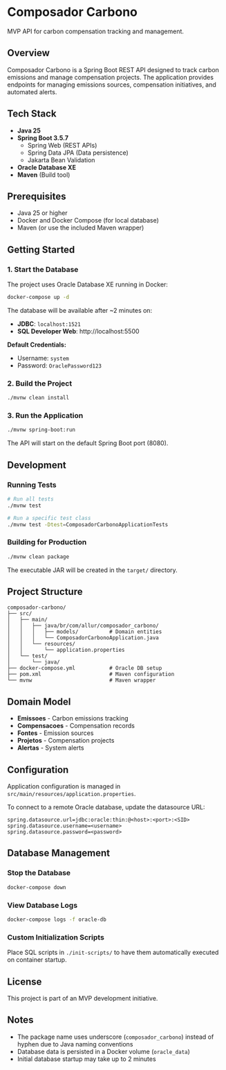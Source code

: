 # Composador Carbono

MVP API for carbon compensation tracking and management.

## Overview

Composador Carbono is a Spring Boot REST API designed to track carbon emissions and manage compensation projects. The application provides endpoints for managing emissions sources, compensation initiatives, and automated alerts.

## Tech Stack

- **Java 25**
- **Spring Boot 3.5.7**
  - Spring Web (REST APIs)
  - Spring Data JPA (Data persistence)
  - Jakarta Bean Validation
- **Oracle Database XE**
- **Maven** (Build tool)

## Prerequisites

- Java 25 or higher
- Docker and Docker Compose (for local database)
- Maven (or use the included Maven wrapper)

## Getting Started

### 1. Start the Database

The project uses Oracle Database XE running in Docker:

```bash
docker-compose up -d
```

The database will be available after ~2 minutes on:
- **JDBC**: `localhost:1521`
- **SQL Developer Web**: http://localhost:5500

**Default Credentials:**
- Username: `system`
- Password: `OraclePassword123`

### 2. Build the Project

```bash
./mvnw clean install
```

### 3. Run the Application

```bash
./mvnw spring-boot:run
```

The API will start on the default Spring Boot port (8080).

## Development

### Running Tests

```bash
# Run all tests
./mvnw test

# Run a specific test class
./mvnw test -Dtest=ComposadorCarbonoApplicationTests
```

### Building for Production

```bash
./mvnw clean package
```

The executable JAR will be created in the `target/` directory.

## Project Structure

```
composador-carbono/
├── src/
│   ├── main/
│   │   ├── java/br/com/allur/composador_carbono/
│   │   │   ├── models/          # Domain entities
│   │   │   └── ComposadorCarbonoApplication.java
│   │   └── resources/
│   │       └── application.properties
│   └── test/
│       └── java/
├── docker-compose.yml           # Oracle DB setup
├── pom.xml                      # Maven configuration
└── mvnw                         # Maven wrapper
```

## Domain Model

- **Emissoes** - Carbon emissions tracking
- **Compensacoes** - Compensation records
- **Fontes** - Emission sources
- **Projetos** - Compensation projects
- **Alertas** - System alerts

## Configuration

Application configuration is managed in `src/main/resources/application.properties`.

To connect to a remote Oracle database, update the datasource URL:
```properties
spring.datasource.url=jdbc:oracle:thin:@<host>:<port>:<SID>
spring.datasource.username=<username>
spring.datasource.password=<password>
```

## Database Management

### Stop the Database
```bash
docker-compose down
```

### View Database Logs
```bash
docker-compose logs -f oracle-db
```

### Custom Initialization Scripts
Place SQL scripts in `./init-scripts/` to have them automatically executed on container startup.

## License

This project is part of an MVP development initiative.

## Notes

- The package name uses underscore (`composador_carbono`) instead of hyphen due to Java naming conventions
- Database data is persisted in a Docker volume (`oracle_data`)
- Initial database startup may take up to 2 minutes